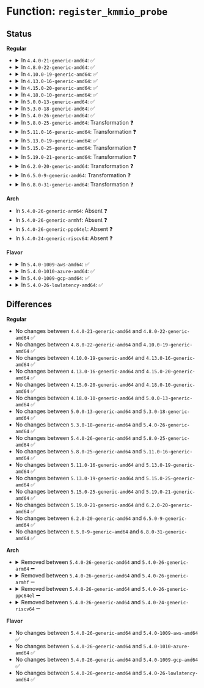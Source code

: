 # Function: <code>register_kmmio_probe</code>

## Status
<b>Regular</b>
<ul>
<li>
<details>
<summary>In <code>4.4.0-21-generic-amd64</code>: ✅</summary>

```c
int register_kmmio_probe(struct kmmio_probe * p)
```

```json
{
  "name": "register_kmmio_probe",
  "collision_type": "Unique Global",
  "inline_type": "No",
  "funcs": [
    {
      "addr": 18446744071579317424,
      "name": "register_kmmio_probe",
      "external": true,
      "loc": "arch/x86/mm/kmmio.c:417",
      "file": "arch/x86/mm/kmmio.c",
      "inline": "seen, unknown",
      "caller_inline": [],
      "caller_func": [
        "arch/x86/mm/mmio-mod.c:mmiotrace_ioremap"
      ]
    }
  ],
  "symbols": [
    {
      "addr": 18446744071579317424,
      "name": "register_kmmio_probe",
      "section": ".text",
      "bind": "STB_GLOBAL",
      "size": 481
    }
  ]
}
```
</details>
</li>
<li>
<details>
<summary>In <code>4.8.0-22-generic-amd64</code>: ✅</summary>

```c
int register_kmmio_probe(struct kmmio_probe * p)
```

```json
{
  "name": "register_kmmio_probe",
  "collision_type": "Unique Global",
  "inline_type": "No",
  "funcs": [
    {
      "addr": 18446744071579322992,
      "name": "register_kmmio_probe",
      "external": true,
      "loc": "arch/x86/mm/kmmio.c:432",
      "file": "arch/x86/mm/kmmio.c",
      "inline": "seen, unknown",
      "caller_inline": [],
      "caller_func": [
        "arch/x86/mm/mmio-mod.c:mmiotrace_ioremap"
      ]
    }
  ],
  "symbols": [
    {
      "addr": 18446744071579322992,
      "name": "register_kmmio_probe",
      "section": ".text",
      "bind": "STB_GLOBAL",
      "size": 480
    }
  ]
}
```
</details>
</li>
<li>
<details>
<summary>In <code>4.10.0-19-generic-amd64</code>: ✅</summary>

```c
int register_kmmio_probe(struct kmmio_probe * p)
```

```json
{
  "name": "register_kmmio_probe",
  "collision_type": "Unique Global",
  "inline_type": "No",
  "funcs": [
    {
      "addr": 18446744071579338224,
      "name": "register_kmmio_probe",
      "external": true,
      "loc": "arch/x86/mm/kmmio.c:432",
      "file": "arch/x86/mm/kmmio.c",
      "inline": "seen, unknown",
      "caller_inline": [],
      "caller_func": [
        "arch/x86/mm/mmio-mod.c:mmiotrace_ioremap"
      ]
    }
  ],
  "symbols": [
    {
      "addr": 18446744071579338224,
      "name": "register_kmmio_probe",
      "section": ".text",
      "bind": "STB_GLOBAL",
      "size": 480
    }
  ]
}
```
</details>
</li>
<li>
<details>
<summary>In <code>4.13.0-16-generic-amd64</code>: ✅</summary>

```c
int register_kmmio_probe(struct kmmio_probe * p)
```

```json
{
  "name": "register_kmmio_probe",
  "collision_type": "Unique Global",
  "inline_type": "No",
  "funcs": [
    {
      "addr": 18446744071579332368,
      "name": "register_kmmio_probe",
      "external": true,
      "loc": "arch/x86/mm/kmmio.c:432",
      "file": "arch/x86/mm/kmmio.c",
      "inline": "seen, unknown",
      "caller_inline": [],
      "caller_func": [
        "arch/x86/mm/mmio-mod.c:mmiotrace_ioremap"
      ]
    }
  ],
  "symbols": [
    {
      "addr": 18446744071579332368,
      "name": "register_kmmio_probe",
      "section": ".text",
      "bind": "STB_GLOBAL",
      "size": 481
    }
  ]
}
```
</details>
</li>
<li>
<details>
<summary>In <code>4.15.0-20-generic-amd64</code>: ✅</summary>

```c
int register_kmmio_probe(struct kmmio_probe * p)
```

```json
{
  "name": "register_kmmio_probe",
  "collision_type": "Unique Global",
  "inline_type": "No",
  "funcs": [
    {
      "addr": 18446744071579357776,
      "name": "register_kmmio_probe",
      "external": true,
      "loc": "arch/x86/mm/kmmio.c:433",
      "file": "arch/x86/mm/kmmio.c",
      "inline": "seen, unknown",
      "caller_inline": [],
      "caller_func": [
        "arch/x86/mm/mmio-mod.c:mmiotrace_ioremap"
      ]
    }
  ],
  "symbols": [
    {
      "addr": 18446744071579357776,
      "name": "register_kmmio_probe",
      "section": ".text",
      "bind": "STB_GLOBAL",
      "size": 487
    }
  ]
}
```
</details>
</li>
<li>
<details>
<summary>In <code>4.18.0-10-generic-amd64</code>: ✅</summary>

```c
int register_kmmio_probe(struct kmmio_probe * p)
```

```json
{
  "name": "register_kmmio_probe",
  "collision_type": "Unique Global",
  "inline_type": "No",
  "funcs": [
    {
      "addr": 18446744071579369856,
      "name": "register_kmmio_probe",
      "external": true,
      "loc": "arch/x86/mm/kmmio.c:438",
      "file": "arch/x86/mm/kmmio.c",
      "inline": "seen, unknown",
      "caller_inline": [],
      "caller_func": [
        "arch/x86/mm/mmio-mod.c:mmiotrace_ioremap"
      ]
    }
  ],
  "symbols": [
    {
      "addr": 18446744071579369856,
      "name": "register_kmmio_probe",
      "section": ".text",
      "bind": "STB_GLOBAL",
      "size": 470
    }
  ]
}
```
</details>
</li>
<li>
<details>
<summary>In <code>5.0.0-13-generic-amd64</code>: ✅</summary>

```c
int register_kmmio_probe(struct kmmio_probe * p)
```

```json
{
  "name": "register_kmmio_probe",
  "collision_type": "Unique Global",
  "inline_type": "No",
  "funcs": [
    {
      "addr": 18446744071579397312,
      "name": "register_kmmio_probe",
      "external": true,
      "loc": "arch/x86/mm/kmmio.c:438",
      "file": "arch/x86/mm/kmmio.c",
      "inline": "seen, unknown",
      "caller_inline": [],
      "caller_func": [
        "arch/x86/mm/mmio-mod.c:mmiotrace_ioremap"
      ]
    }
  ],
  "symbols": [
    {
      "addr": 18446744071579397312,
      "name": "register_kmmio_probe",
      "section": ".text",
      "bind": "STB_GLOBAL",
      "size": 470
    }
  ]
}
```
</details>
</li>
<li>
<details>
<summary>In <code>5.3.0-18-generic-amd64</code>: ✅</summary>

```c
int register_kmmio_probe(struct kmmio_probe * p)
```

```json
{
  "name": "register_kmmio_probe",
  "collision_type": "Unique Global",
  "inline_type": "No",
  "funcs": [
    {
      "addr": 18446744071579412640,
      "name": "register_kmmio_probe",
      "external": true,
      "loc": "arch/x86/mm/kmmio.c:438",
      "file": "arch/x86/mm/kmmio.c",
      "inline": "seen, unknown",
      "caller_inline": [],
      "caller_func": [
        "arch/x86/mm/mmio-mod.c:mmiotrace_ioremap"
      ]
    }
  ],
  "symbols": [
    {
      "addr": 18446744071579412640,
      "name": "register_kmmio_probe",
      "section": ".text",
      "bind": "STB_GLOBAL",
      "size": 468
    }
  ]
}
```
</details>
</li>
<li>
<details>
<summary>In <code>5.4.0-26-generic-amd64</code>: ✅</summary>

```c
int register_kmmio_probe(struct kmmio_probe * p)
```

```json
{
  "name": "register_kmmio_probe",
  "collision_type": "Unique Global",
  "inline_type": "No",
  "funcs": [
    {
      "addr": 18446744071579415824,
      "name": "register_kmmio_probe",
      "external": true,
      "loc": "arch/x86/mm/kmmio.c:438",
      "file": "arch/x86/mm/kmmio.c",
      "inline": "seen, unknown",
      "caller_inline": [],
      "caller_func": [
        "arch/x86/mm/mmio-mod.c:mmiotrace_ioremap"
      ]
    }
  ],
  "symbols": [
    {
      "addr": 18446744071579415824,
      "name": "register_kmmio_probe",
      "section": ".text",
      "bind": "STB_GLOBAL",
      "size": 468
    }
  ]
}
```
</details>
</li>
<li>
<details>
<summary>In <code>5.8.0-25-generic-amd64</code>: Transformation ❓</summary>

```c
int register_kmmio_probe(struct kmmio_probe * p)
```

```json
{
  "name": "register_kmmio_probe",
  "collision_type": "Unique Global",
  "inline_type": "No",
  "funcs": [
    {
      "addr": 0,
      "name": "register_kmmio_probe",
      "external": true,
      "loc": "arch/x86/mm/kmmio.c:433",
      "file": "arch/x86/mm/kmmio.c",
      "inline": "seen, unknown",
      "caller_inline": [],
      "caller_func": [
        "arch/x86/mm/mmio-mod.c:ioremap_trace_core"
      ]
    }
  ],
  "symbols": [
    {
      "addr": 18446744071579446992,
      "name": "register_kmmio_probe.cold",
      "section": ".text",
      "bind": "STB_LOCAL",
      "size": 17
    },
    {
      "addr": 18446744071579445712,
      "name": "register_kmmio_probe",
      "section": ".text",
      "bind": "STB_GLOBAL",
      "size": 318
    }
  ]
}
```
</details>
</li>
<li>
<details>
<summary>In <code>5.11.0-16-generic-amd64</code>: Transformation ❓</summary>

```c
int register_kmmio_probe(struct kmmio_probe * p)
```

```json
{
  "name": "register_kmmio_probe",
  "collision_type": "Unique Global",
  "inline_type": "No",
  "funcs": [
    {
      "addr": 0,
      "name": "register_kmmio_probe",
      "external": true,
      "loc": "arch/x86/mm/kmmio.c:433",
      "file": "arch/x86/mm/kmmio.c",
      "inline": "seen, unknown",
      "caller_inline": [],
      "caller_func": [
        "arch/x86/mm/mmio-mod.c:ioremap_trace_core"
      ]
    }
  ],
  "symbols": [
    {
      "addr": 18446744071591272280,
      "name": "register_kmmio_probe.cold",
      "section": ".text",
      "bind": "STB_LOCAL",
      "size": 17
    },
    {
      "addr": 18446744071579443296,
      "name": "register_kmmio_probe",
      "section": ".text",
      "bind": "STB_GLOBAL",
      "size": 318
    }
  ]
}
```
</details>
</li>
<li>
<details>
<summary>In <code>5.13.0-19-generic-amd64</code>: ✅</summary>

```c
int register_kmmio_probe(struct kmmio_probe * p)
```

```json
{
  "name": "register_kmmio_probe",
  "collision_type": "Unique Global",
  "inline_type": "No",
  "funcs": [
    {
      "addr": 18446744071579445824,
      "name": "register_kmmio_probe",
      "external": true,
      "loc": "arch/x86/mm/kmmio.c:433",
      "file": "arch/x86/mm/kmmio.c",
      "inline": "seen, unknown",
      "caller_inline": [],
      "caller_func": [
        "arch/x86/mm/mmio-mod.c:mmiotrace_ioremap"
      ]
    }
  ],
  "symbols": [
    {
      "addr": 18446744071579445824,
      "name": "register_kmmio_probe",
      "section": ".text",
      "bind": "STB_GLOBAL",
      "size": 557
    }
  ]
}
```
</details>
</li>
<li>
<details>
<summary>In <code>5.15.0-25-generic-amd64</code>: Transformation ❓</summary>

```c
int register_kmmio_probe(struct kmmio_probe * p)
```

```json
{
  "name": "register_kmmio_probe",
  "collision_type": "Unique Global",
  "inline_type": "No",
  "funcs": [
    {
      "addr": 0,
      "name": "register_kmmio_probe",
      "external": true,
      "loc": "arch/x86/mm/kmmio.c:433",
      "file": "arch/x86/mm/kmmio.c",
      "inline": "seen, unknown",
      "caller_inline": [],
      "caller_func": [
        "arch/x86/mm/mmio-mod.c:mmiotrace_ioremap"
      ]
    }
  ],
  "symbols": [
    {
      "addr": 18446744071592091356,
      "name": "register_kmmio_probe.cold",
      "section": ".text",
      "bind": "STB_LOCAL",
      "size": 31
    },
    {
      "addr": 18446744071579510704,
      "name": "register_kmmio_probe",
      "section": ".text",
      "bind": "STB_GLOBAL",
      "size": 479
    }
  ]
}
```
</details>
</li>
<li>
<details>
<summary>In <code>5.19.0-21-generic-amd64</code>: Transformation ❓</summary>

```c
int register_kmmio_probe(struct kmmio_probe * p)
```

```json
{
  "name": "register_kmmio_probe",
  "collision_type": "Unique Global",
  "inline_type": "No",
  "funcs": [
    {
      "addr": 0,
      "name": "register_kmmio_probe",
      "external": true,
      "loc": "arch/x86/mm/kmmio.c:433",
      "file": "arch/x86/mm/kmmio.c",
      "inline": "seen, unknown",
      "caller_inline": [],
      "caller_func": [
        "arch/x86/mm/mmio-mod.c:mmiotrace_ioremap"
      ]
    }
  ],
  "symbols": [
    {
      "addr": 18446744071593858359,
      "name": "register_kmmio_probe.cold",
      "section": ".text",
      "bind": "STB_LOCAL",
      "size": 31
    },
    {
      "addr": 18446744071579594208,
      "name": "register_kmmio_probe",
      "section": ".text",
      "bind": "STB_GLOBAL",
      "size": 495
    }
  ]
}
```
</details>
</li>
<li>
<details>
<summary>In <code>6.2.0-20-generic-amd64</code>: Transformation ❓</summary>

```c
int register_kmmio_probe(struct kmmio_probe * p)
```

```json
{
  "name": "register_kmmio_probe",
  "collision_type": "Unique Global",
  "inline_type": "No",
  "funcs": [
    {
      "addr": 0,
      "name": "register_kmmio_probe",
      "external": true,
      "loc": "arch/x86/mm/kmmio.c:436",
      "file": "arch/x86/mm/kmmio.c",
      "inline": "seen, unknown",
      "caller_inline": [],
      "caller_func": [
        "arch/x86/mm/mmio-mod.c:mmiotrace_ioremap"
      ]
    }
  ],
  "symbols": [
    {
      "addr": 18446744071595971069,
      "name": "register_kmmio_probe.cold",
      "section": ".text",
      "bind": "STB_LOCAL",
      "size": 31
    },
    {
      "addr": 18446744071579705680,
      "name": "register_kmmio_probe",
      "section": ".text",
      "bind": "STB_GLOBAL",
      "size": 568
    }
  ]
}
```
</details>
</li>
<li>
<details>
<summary>In <code>6.5.0-9-generic-amd64</code>: Transformation ❓</summary>

```c
int register_kmmio_probe(struct kmmio_probe * p)
```

```json
{
  "name": "register_kmmio_probe",
  "collision_type": "Unique Global",
  "inline_type": "No",
  "funcs": [
    {
      "addr": 0,
      "name": "register_kmmio_probe",
      "external": true,
      "loc": "arch/x86/mm/kmmio.c:436",
      "file": "arch/x86/mm/kmmio.c",
      "inline": "seen, unknown",
      "caller_inline": [],
      "caller_func": [
        "arch/x86/mm/mmio-mod.c:mmiotrace_ioremap"
      ]
    }
  ],
  "symbols": [
    {
      "addr": 18446744071596488652,
      "name": "register_kmmio_probe.cold",
      "section": ".text",
      "bind": "STB_LOCAL",
      "size": 31
    },
    {
      "addr": 18446744071579719104,
      "name": "register_kmmio_probe",
      "section": ".text",
      "bind": "STB_GLOBAL",
      "size": 568
    }
  ]
}
```
</details>
</li>
<li>
<details>
<summary>In <code>6.8.0-31-generic-amd64</code>: Transformation ❓</summary>

```c
int register_kmmio_probe(struct kmmio_probe * p)
```

```json
{
  "name": "register_kmmio_probe",
  "collision_type": "Unique Global",
  "inline_type": "No",
  "funcs": [
    {
      "addr": 0,
      "name": "register_kmmio_probe",
      "external": true,
      "loc": "arch/x86/mm/kmmio.c:436",
      "file": "arch/x86/mm/kmmio.c",
      "inline": "seen, unknown",
      "caller_inline": [],
      "caller_func": [
        "arch/x86/mm/mmio-mod.c:mmiotrace_ioremap"
      ]
    }
  ],
  "symbols": [
    {
      "addr": 18446744071597385274,
      "name": "register_kmmio_probe.cold",
      "section": ".text",
      "bind": "STB_LOCAL",
      "size": 31
    },
    {
      "addr": 18446744071579753872,
      "name": "register_kmmio_probe",
      "section": ".text",
      "bind": "STB_GLOBAL",
      "size": 615
    }
  ]
}
```
</details>
</li>
</ul>
<b>Arch</b>
<ul>
<li>
In <code>5.4.0-26-generic-arm64</code>: Absent ❓
</li>
<li>
In <code>5.4.0-26-generic-armhf</code>: Absent ❓
</li>
<li>
In <code>5.4.0-26-generic-ppc64el</code>: Absent ❓
</li>
<li>
In <code>5.4.0-24-generic-riscv64</code>: Absent ❓
</li>
</ul>
<b>Flavor</b>
<ul>
<li>
<details>
<summary>In <code>5.4.0-1009-aws-amd64</code>: ✅</summary>

```c
int register_kmmio_probe(struct kmmio_probe * p)
```

```json
{
  "name": "register_kmmio_probe",
  "collision_type": "Unique Global",
  "inline_type": "No",
  "funcs": [
    {
      "addr": 18446744071579411664,
      "name": "register_kmmio_probe",
      "external": true,
      "loc": "arch/x86/mm/kmmio.c:438",
      "file": "arch/x86/mm/kmmio.c",
      "inline": "seen, unknown",
      "caller_inline": [],
      "caller_func": [
        "arch/x86/mm/mmio-mod.c:mmiotrace_ioremap"
      ]
    }
  ],
  "symbols": [
    {
      "addr": 18446744071579411664,
      "name": "register_kmmio_probe",
      "section": ".text",
      "bind": "STB_GLOBAL",
      "size": 468
    }
  ]
}
```
</details>
</li>
<li>
<details>
<summary>In <code>5.4.0-1010-azure-amd64</code>: ✅</summary>

```c
int register_kmmio_probe(struct kmmio_probe * p)
```

```json
{
  "name": "register_kmmio_probe",
  "collision_type": "Unique Global",
  "inline_type": "No",
  "funcs": [
    {
      "addr": 18446744071579340192,
      "name": "register_kmmio_probe",
      "external": true,
      "loc": "arch/x86/mm/kmmio.c:438",
      "file": "arch/x86/mm/kmmio.c",
      "inline": "seen, unknown",
      "caller_inline": [],
      "caller_func": [
        "arch/x86/mm/mmio-mod.c:mmiotrace_ioremap"
      ]
    }
  ],
  "symbols": [
    {
      "addr": 18446744071579340192,
      "name": "register_kmmio_probe",
      "section": ".text",
      "bind": "STB_GLOBAL",
      "size": 468
    }
  ]
}
```
</details>
</li>
<li>
<details>
<summary>In <code>5.4.0-1009-gcp-amd64</code>: ✅</summary>

```c
int register_kmmio_probe(struct kmmio_probe * p)
```

```json
{
  "name": "register_kmmio_probe",
  "collision_type": "Unique Global",
  "inline_type": "No",
  "funcs": [
    {
      "addr": 18446744071579411584,
      "name": "register_kmmio_probe",
      "external": true,
      "loc": "arch/x86/mm/kmmio.c:438",
      "file": "arch/x86/mm/kmmio.c",
      "inline": "seen, unknown",
      "caller_inline": [],
      "caller_func": [
        "arch/x86/mm/mmio-mod.c:mmiotrace_ioremap"
      ]
    }
  ],
  "symbols": [
    {
      "addr": 18446744071579411584,
      "name": "register_kmmio_probe",
      "section": ".text",
      "bind": "STB_GLOBAL",
      "size": 468
    }
  ]
}
```
</details>
</li>
<li>
<details>
<summary>In <code>5.4.0-26-lowlatency-amd64</code>: ✅</summary>

```c
int register_kmmio_probe(struct kmmio_probe * p)
```

```json
{
  "name": "register_kmmio_probe",
  "collision_type": "Unique Global",
  "inline_type": "No",
  "funcs": [
    {
      "addr": 18446744071579420448,
      "name": "register_kmmio_probe",
      "external": true,
      "loc": "arch/x86/mm/kmmio.c:438",
      "file": "arch/x86/mm/kmmio.c",
      "inline": "seen, unknown",
      "caller_inline": [],
      "caller_func": [
        "arch/x86/mm/mmio-mod.c:mmiotrace_ioremap"
      ]
    }
  ],
  "symbols": [
    {
      "addr": 18446744071579420448,
      "name": "register_kmmio_probe",
      "section": ".text",
      "bind": "STB_GLOBAL",
      "size": 468
    }
  ]
}
```
</details>
</li>
</ul>

## Differences
<b>Regular</b>
<ul>
<li>
No changes between <code>4.4.0-21-generic-amd64</code> and <code>4.8.0-22-generic-amd64</code> ✅
</li>
<li>
No changes between <code>4.8.0-22-generic-amd64</code> and <code>4.10.0-19-generic-amd64</code> ✅
</li>
<li>
No changes between <code>4.10.0-19-generic-amd64</code> and <code>4.13.0-16-generic-amd64</code> ✅
</li>
<li>
No changes between <code>4.13.0-16-generic-amd64</code> and <code>4.15.0-20-generic-amd64</code> ✅
</li>
<li>
No changes between <code>4.15.0-20-generic-amd64</code> and <code>4.18.0-10-generic-amd64</code> ✅
</li>
<li>
No changes between <code>4.18.0-10-generic-amd64</code> and <code>5.0.0-13-generic-amd64</code> ✅
</li>
<li>
No changes between <code>5.0.0-13-generic-amd64</code> and <code>5.3.0-18-generic-amd64</code> ✅
</li>
<li>
No changes between <code>5.3.0-18-generic-amd64</code> and <code>5.4.0-26-generic-amd64</code> ✅
</li>
<li>
No changes between <code>5.4.0-26-generic-amd64</code> and <code>5.8.0-25-generic-amd64</code> ✅
</li>
<li>
No changes between <code>5.8.0-25-generic-amd64</code> and <code>5.11.0-16-generic-amd64</code> ✅
</li>
<li>
No changes between <code>5.11.0-16-generic-amd64</code> and <code>5.13.0-19-generic-amd64</code> ✅
</li>
<li>
No changes between <code>5.13.0-19-generic-amd64</code> and <code>5.15.0-25-generic-amd64</code> ✅
</li>
<li>
No changes between <code>5.15.0-25-generic-amd64</code> and <code>5.19.0-21-generic-amd64</code> ✅
</li>
<li>
No changes between <code>5.19.0-21-generic-amd64</code> and <code>6.2.0-20-generic-amd64</code> ✅
</li>
<li>
No changes between <code>6.2.0-20-generic-amd64</code> and <code>6.5.0-9-generic-amd64</code> ✅
</li>
<li>
No changes between <code>6.5.0-9-generic-amd64</code> and <code>6.8.0-31-generic-amd64</code> ✅
</li>
</ul>
<b>Arch</b>
<ul>
<li>
<details>
<summary>Removed between <code>5.4.0-26-generic-amd64</code> and <code>5.4.0-26-generic-arm64</code> ➖</summary>

```c
int register_kmmio_probe(struct kmmio_probe * p)
```
</details>
</li>
<li>
<details>
<summary>Removed between <code>5.4.0-26-generic-amd64</code> and <code>5.4.0-26-generic-armhf</code> ➖</summary>

```c
int register_kmmio_probe(struct kmmio_probe * p)
```
</details>
</li>
<li>
<details>
<summary>Removed between <code>5.4.0-26-generic-amd64</code> and <code>5.4.0-26-generic-ppc64el</code> ➖</summary>

```c
int register_kmmio_probe(struct kmmio_probe * p)
```
</details>
</li>
<li>
<details>
<summary>Removed between <code>5.4.0-26-generic-amd64</code> and <code>5.4.0-24-generic-riscv64</code> ➖</summary>

```c
int register_kmmio_probe(struct kmmio_probe * p)
```
</details>
</li>
</ul>
<b>Flavor</b>
<ul>
<li>
No changes between <code>5.4.0-26-generic-amd64</code> and <code>5.4.0-1009-aws-amd64</code> ✅
</li>
<li>
No changes between <code>5.4.0-26-generic-amd64</code> and <code>5.4.0-1010-azure-amd64</code> ✅
</li>
<li>
No changes between <code>5.4.0-26-generic-amd64</code> and <code>5.4.0-1009-gcp-amd64</code> ✅
</li>
<li>
No changes between <code>5.4.0-26-generic-amd64</code> and <code>5.4.0-26-lowlatency-amd64</code> ✅
</li>
</ul>
